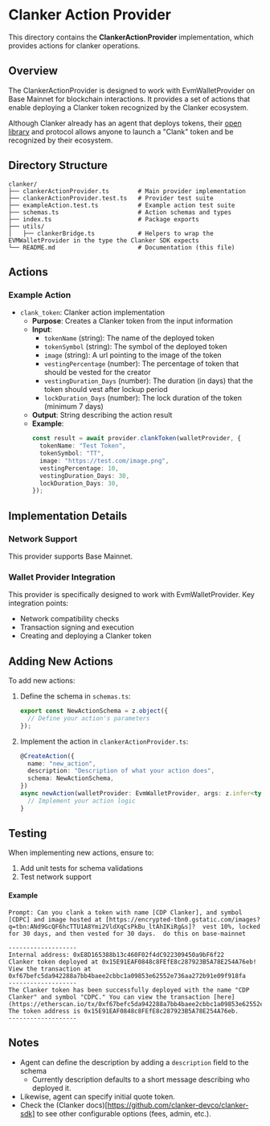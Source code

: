 # Clanker Action Provider

This directory contains the **ClankerActionProvider** implementation, which provides actions for clanker operations.

## Overview

The ClankerActionProvider is designed to work with EvmWalletProvider on Base Mainnet for blockchain interactions. It provides a set of actions that enable deploying a Clanker token recognized by the Clanker ecosystem.

Although Clanker already has an agent that deploys tokens, their [open library](https://github.com/clanker-devco/clanker-sdk) and protocol allows anyone to launch a "Clank" token and be recognized by their ecosystem.

## Directory Structure

```
clanker/
├── clankerActionProvider.ts        # Main provider implementation
├── clankerActionProvider.test.ts   # Provider test suite
├── exampleAction.test.ts           # Example action test suite
├── schemas.ts                      # Action schemas and types
├── index.ts                        # Package exports
├── utils/
│   ├── clankerBridge.ts            # Helpers to wrap the EVMWalletProvider in the type the Clanker SDK expects
└── README.md                       # Documentation (this file)
```

## Actions

### Example Action
- `clank_token`: Clanker action implementation
  - **Purpose**: Creates a Clanker token from the input information
  - **Input**:
    - `tokenName` (string): The name of the deployed token
    - `tokenSymbol` (string): The symbol of the deployed token
    - `image` (string): A url pointing to the image of the token
    - `vestingPercentage` (number): The percentage of token that should be vested for the creator
    - `vestingDuration_Days` (number): The duration (in days) that the token should vest after lockup period
    - `lockDuration_Days` (number): The lock duration of the token (minimum 7 days)
  - **Output**: String describing the action result
  - **Example**:
    ```typescript
    const result = await provider.clankToken(walletProvider, {
      tokenName: "Test Token",
      tokenSymbol: "TT",
      image: "https://test.com/image.png",
      vestingPercentage: 10,
      vestingDuration_Days: 30,
      lockDuration_Days: 30,
    });
    ```

## Implementation Details

### Network Support
This provider supports Base Mainnet.

### Wallet Provider Integration
This provider is specifically designed to work with EvmWalletProvider. Key integration points:
- Network compatibility checks
- Transaction signing and execution
- Creating and deploying a Clanker token

## Adding New Actions

To add new actions:

1. Define the schema in `schemas.ts`:
   ```typescript
   export const NewActionSchema = z.object({
     // Define your action's parameters
   });
   ```

2. Implement the action in `clankerActionProvider.ts`:
   ```typescript
   @CreateAction({
     name: "new_action",
     description: "Description of what your action does",
     schema: NewActionSchema,
   })
   async newAction(walletProvider: EvmWalletProvider, args: z.infer<typeof NewActionSchema>): Promise<string> {
     // Implement your action logic
   }
   ```

## Testing

When implementing new actions, ensure to:
1. Add unit tests for schema validations
2. Test network support

#### Example
```
Prompt: Can you clank a token with name [CDP Clanker], and symbol [CDPC] and image hosted at [https://encrypted-tbn0.gstatic.com/images?q=tbn:ANd9GcQF6hcTTU1A8Ymi2VldXqCsPkBu_ltAhIKiRg&s]?  vest 10%, locked for 30 days, and then vested for 30 days.  do this on base-mainnet
```

```
-------------------
Internal address: 0xE8D165388b13c460F02f4dC922309450a9bF6f22
Clanker token deployed at 0x15E91EAF0848c8FEfE8c287923B5A78E254A76eb!  View the transaction at 0xf67befc5da942288a7bb4baee2cbbc1a09853e62552e736aa272b91e09f918fa
-------------------
The Clanker token has been successfully deployed with the name "CDP Clanker" and symbol "CDPC." You can view the transaction [here](https://etherscan.io/tx/0xf67befc5da942288a7bb4baee2cbbc1a09853e62552e736aa272b91e09f918fa). The token address is 0x15E91EAF0848c8FEfE8c287923B5A78E254A76eb.
-------------------
```

## Notes

- Agent can define the description by adding a `description` field to the schema
  - Currently description defaults to a short message describing who deployed it.
- Likewise, agent can specify initial quote token.
- Check the (Clanker docs)[https://github.com/clanker-devco/clanker-sdk] to see other configurable options (fees, admin, etc.).